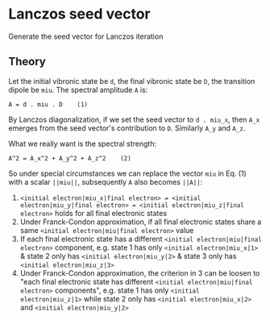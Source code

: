 # Lanczos seed vector
Generate the seed vector for Lanczos iteration

## Theory
Let the initial vibronic state be `d`, the final vibronic state be `D`, the transition dipole be `miu`. The spectral amplitude `A` is:
```
A = d . miu . D    (1)
```

By Lanczos diagonalization, if we set the seed vector to `d . miu_x`, then `A_x` emerges from the seed vector's contribution to `D`. Similarly `A_y` and `A_z`.

What we really want is the spectral strength:
```
A^2 = A_x^2 + A_y^2 + A_z^2    (2)
```
So under special circumstances we can replace the vector `miu` in Eq. (1) with a scalar `||miu||`, subsequently `A` also becomes `||A||`:
1. `<initial electron|miu_x|final electron> = <initial electron|miu_y|final electron> = <initial electron|miu_z|final electron>` holds for all final electronic states
2. Under Franck-Condon approximation, if all final electronic states share a same `<initial electron|miu|final electron>` value
3. If each final electronic state has a different `<initial electron|miu|final electron>` component, e.g. state 1 has only `<initial electron|miu_x|1>` & state 2 only has `<initial electron|miu_y|2>` & state 3 only has `<initial electron|miu_z|3>`
4. Under Franck-Condon approximation, the criterion in 3 can be loosen to "each final electronic state has different `<initial electron|miu|final electron>` components", e.g. state 1 has only `<initial electron|miu_z|1>` while state 2 only has `<initial electron|miu_x|2>` and `<initial electron|miu_y|2>`